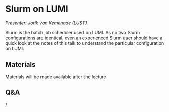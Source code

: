 # Slurm on LUMI

*Presenter: Jorik van Kemenade (LUST)*

Slurm is the batch job scheduler used on LUMI. As no two Slurm configurations are
identical, even an experienced Slurm user should have a quick look at the notes of this
talk to understand the particular configuration on LUMI.


## Materials

Materials will be made available after the lecture

<!--
<video src="https://462000265.lumidata.eu/2day-20251020/recordings/201-Slurm.mp4" controls="controls"></video>
-->

<!--
-   A video recording will follow.
-->

<!--
-   [Slides](https://462000265.lumidata.eu/2day-20251020/files/LUMI-2day-20251020-201-Slurm.pdf)

-   [Course notes](201-Slurm.md)

-   [Exercises](E201-Slurm.md)

Archived materials on LUMI:

-   Slides: `/appl/local/training/2day-20251020/files/LUMI-2day-20251020-201-Slurm.pdf`

-   Recording: `/appl/local/training/2day-20251020/recordings/201-Slurm.mp4`
-->


## Q&A

/
